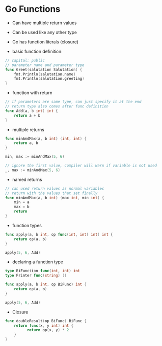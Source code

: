 # Go Functions

- Can have multiple return values

- Can be used like any other type

- Go has function literals (closure)

* basic function definition

```go
// capital: public
// parameter name and parameter type
func Greet(salutation Salutation) {
    fmt.Println(salutation.name)
    fmt.Println(salutation.greeting)
}
```

* function with return 

```go
// if parameters are same type, can just specify it at the end
// return type also comes after func definition
func Add(a, b int) int {
    return a + b
}
```

* multiple returns

```go
func minAndMax(a, b int) (int, int) {
    return a, b
}

min, max := minAndMax(5, 6)

// ignore the first value, compiler will warn if variable is not used
_, max := minAndMax(5, 6)
```

* named returns

```go
// can used return values as normal variables
// return with the values that set finally
func minAndMax(a, b int) (max int, min int) {
    min = a
    max = b
    return
}
```

* function types

```go
func apply(a, b int, op func(int, int) int) int {
    return op(a, b)
}

apply(5, 6, Add)
```

* declaring a function type

```go
type BiFunction func(int, int) int
type Printer func(string) ()

func apply(a, b int, op BiFunc) int {
    return op(a, b)
}

apply(5, 6, Add)
```

* Closure

```go
func doubleResult(op BiFunc) BiFunc {
    return func(x, y int) int {
          return op(x, y) * 2
    }
}
```
